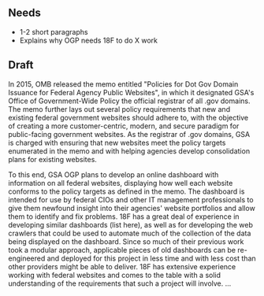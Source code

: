 
## Needs
* 1-2 short paragraphs 
* Explains why OGP needs 18F to do X work 

## Draft
In 2015, OMB released the memo entitled "Policies for Dot Gov Domain Issuance for Federal Agency Public Websites", in which it designated GSA's Office of Government-Wide Policy the official registrar of all .gov domains. The memo further lays out several policy requirements that new and existing federal government websites should adhere to, with the objective of creating a more customer-centric, modern, and secure paradigm for public-facing government websites. As the registrar of .gov domains, GSA is charged with ensuring that new websites meet the policy targets enumerated in the memo and with helping agencies develop consolidation plans for existing websites. 

To this end, GSA OGP plans to develop an online dashboard with information on all federal websites, displaying how well each website conforms to the policy targets as defined in the memo. The dashboard is intended for use by federal CIOs and other IT management professionals to give them newfound insight into their agencies' website portfolios and allow them to identify and fix problems. 18F has a great deal of experience in developing similar dashboards (list here), as well as for developing the web crawlers that could be used to automate much of the collection of the data being displayed on the dashboard. Since so much of their previous work took a modular approach, applicable pieces of old dashboards can be re-engineered and deployed for this project in less time and with less cost than other providers might be able to deliver. 18F has extensive experience working with federal websites and comes to the table with a solid understanding of the requirements that such a project will involve. 
...
